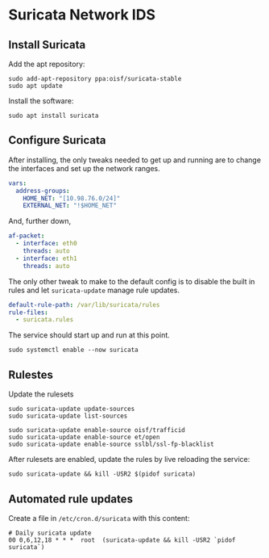 # Suricata Network IDS

## Install Suricata

Add the apt repository: 

	sudo add-apt-repository ppa:oisf/suricata-stable
	sudo apt update

Install the software: 

    sudo apt install suricata

## Configure Suricata

After installing, the only tweaks needed to get up and running are to change the interfaces and set up the network ranges.  

```yaml
vars: 
  address-groups: 
    HOME_NET: "[10.98.76.0/24]"
    EXTERNAL_NET: "!$HOME_NET"
```

And, further down,

```yaml
af-packet: 
  - interface: eth0
    threads: auto 
  - interface: eth1
    threads: auto
```

The only other tweak to make to the default config is to disable the built in rules and let `suricata-update` manage rule updates. 

```yaml
default-rule-path: /var/lib/suricata/rules
rule-files: 
  - suricata.rules
```

The service should start up and run at this point. 

    sudo systemctl enable --now suricata

## Rulestes

Update the rulesets

```
sudo suricata-update update-sources
sudo suricata-update list-sources

sudo suricata-update enable-source oisf/trafficid
sudo suricata-update enable-source et/open
sudo suricata-update enable-source sslbl/ssl-fp-blacklist
```

After rulesets are enabled, update the rules by live reloading the service: 

	sudo suricata-update && kill -USR2 $(pidof suricata)

## Automated rule updates

Create a file in `/etc/cron.d/suricata` with this content: 

```cron
# Daily suricata update
00 0,6,12,18 * * *  root  (suricata-update && kill -USR2 `pidof suricata`)
```
